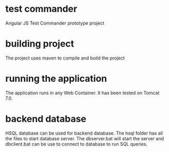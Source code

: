 # test commander
Angular JS Test Commander prototype project

# building project
The project uses maven to compile and build the project

# running the application
The application runs in any Web Container. It has been tested on Tomcat 7.0.

# backend database
HSQL database can be used for backend database. The hsql folder has all the files to start database server. The dbserver.bat will start the server and dbclient.bat can be use to connect to database to run SQL queries.


